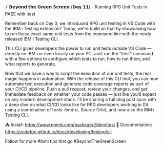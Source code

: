 ⚡️ 𝗕𝗲𝘆𝗼𝗻𝗱 𝘁𝗵𝗲 𝗚𝗿𝗲𝗲𝗻 𝗦𝗰𝗿𝗲𝗲𝗻 (𝗗𝗮𝘆 𝟭𝟭) - Running RPG Unit Tests in PASE with itest

Remember back on Day 3, we introduced RPG unit testing in VS Code with the IBM i Testing extension? Today, we're build on that by showcasing how to run those exact same unit tests from the command line with the newly released IBM i Testing CLI.

This CLI gives developers the power to run unit tests outside VS Code — directly on IBM i or even locally on your PC. Just run the "itest" command with a few options to configure which tests to run, how to run them, and what reports to generate.

Now that we have a way to script the execution of our unit tests, the real magic happens in automation. With the release of this CLI tool, you can now automate test execution and generate code coverage reports as part of your CI/CD pipeline. Push a pull request, review your changes, and get immediate feedback on whether your code passes — just like you’d expect on any modern development stack. I’ll be sharing a full blog post soon with a deep dive on what CI/CD looks like for RPG developers working in Git using a combination of tools: ibmi-ci, Source Orbit, and now also the IBM i Testing CLI.

📥 Install: https://www.npmjs.com/package/@ibm/itest
📖 Documentation: https://codefori.github.io/docs/developing/testing/cli

Follow for more #ibmi tips that go #BeyondTheGreenScreen